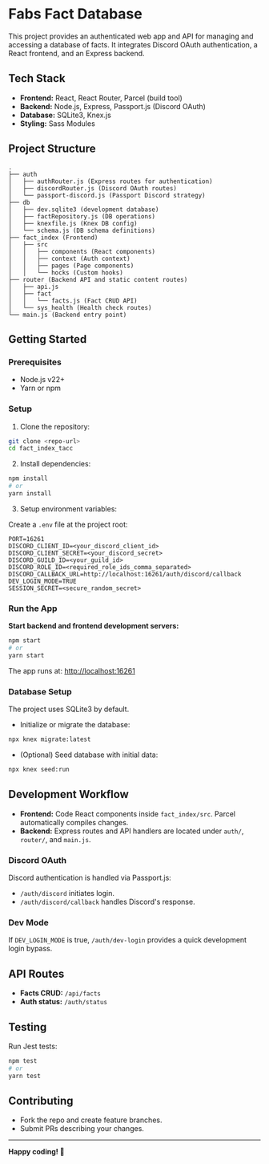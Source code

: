# Fabs Fact Database

This project provides an authenticated web app and API for managing and accessing a database of facts. It integrates Discord OAuth authentication, a React frontend, and an Express backend.

## Tech Stack

* **Frontend:** React, React Router, Parcel (build tool)
* **Backend:** Node.js, Express, Passport.js (Discord OAuth)
* **Database:** SQLite3, Knex.js
* **Styling:** Sass Modules

## Project Structure

```
.
├── auth
│   ├── authRouter.js (Express routes for authentication)
│   ├── discordRouter.js (Discord OAuth routes)
│   └── passport-discord.js (Passport Discord strategy)
├── db
│   ├── dev.sqlite3 (development database)
│   ├── factRepository.js (DB operations)
│   ├── knexfile.js (Knex DB config)
│   └── schema.js (DB schema definitions)
├── fact_index (Frontend)
│   ├── src
│   │   ├── components (React components)
│   │   ├── context (Auth context)
│   │   ├── pages (Page components)
│   │   └── hocks (Custom hooks)
├── router (Backend API and static content routes)
│   ├── api.js
│   ├── fact
│   │   └── facts.js (Fact CRUD API)
│   └── sys_health (Health check routes)
└── main.js (Backend entry point)
```

## Getting Started

### Prerequisites

* Node.js v22+
* Yarn or npm

### Setup

1. Clone the repository:

```bash
git clone <repo-url>
cd fact_index_tacc
```

2. Install dependencies:

```bash
npm install
# or
yarn install
```

3. Setup environment variables:

Create a `.env` file at the project root:

```env
PORT=16261
DISCORD_CLIENT_ID=<your_discord_client_id>
DISCORD_CLIENT_SECRET=<your_discord_secret>
DISCORD_GUILD_ID=<your_guild_id>
DISCORD_ROLE_ID=<required_role_ids_comma_separated>
DISCORD_CALLBACK_URL=http://localhost:16261/auth/discord/callback
DEV_LOGIN_MODE=TRUE
SESSION_SECRET=<secure_random_secret>
```

### Run the App

**Start backend and frontend development servers:**

```bash
npm start
# or
yarn start
```

The app runs at: [http://localhost:16261](http://localhost:16261)

### Database Setup

The project uses SQLite3 by default.

* Initialize or migrate the database:

```bash
npx knex migrate:latest
```

* (Optional) Seed database with initial data:

```bash
npx knex seed:run
```

## Development Workflow

* **Frontend:** Code React components inside `fact_index/src`. Parcel automatically compiles changes.
* **Backend:** Express routes and API handlers are located under `auth/`, `router/`, and `main.js`.

### Discord OAuth

Discord authentication is handled via Passport.js:

* `/auth/discord` initiates login.
* `/auth/discord/callback` handles Discord's response.

### Dev Mode

If `DEV_LOGIN_MODE` is true, `/auth/dev-login` provides a quick development login bypass.

## API Routes

* **Facts CRUD:** `/api/facts`
* **Auth status:** `/auth/status`

## Testing

Run Jest tests:

```bash
npm test
# or
yarn test
```

## Contributing

* Fork the repo and create feature branches.
* Submit PRs describing your changes.

---

**Happy coding! 🎉**
